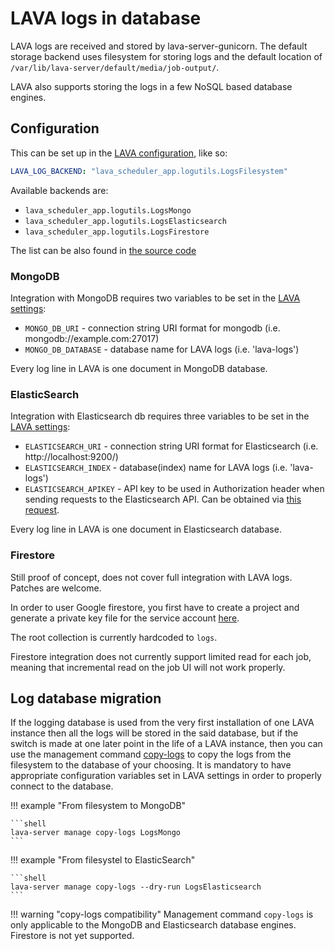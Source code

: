# LAVA logs in database

LAVA logs are received and stored by lava-server-gunicorn. The default
storage backend uses filesystem for storing logs and the default location of
`/var/lib/lava-server/default/media/job-output/`.

LAVA also supports storing the logs in a few NoSQL based database engines.

## Configuration

This can be set up in the [LAVA configuration](../basic-tutorials/instance/configure.md), like so:

```yaml
LAVA_LOG_BACKEND: "lava_scheduler_app.logutils.LogsFilesystem"
```

Available backends are:

* `lava_scheduler_app.logutils.LogsMongo`
* `lava_scheduler_app.logutils.LogsElasticsearch`
* `lava_scheduler_app.logutils.LogsFirestore`

The list can be also found in [the source code](https://git.lavasoftware.org/lava/lava/-/blob/master/lava_server/settings/common.py)

### MongoDB

Integration with MongoDB requires two variables to be set in the [LAVA settings](../basic-tutorials/instance/configure.md):

* `MONGO_DB_URI` - connection string URI format for mongodb (i.e. mongodb://example.com:27017)
* `MONGO_DB_DATABASE` - database name for LAVA logs (i.e. 'lava-logs')

Every log line in LAVA is one document in MongoDB database.

### ElasticSearch

Integration with Elasticsearch db requires three variables to be set in the [LAVA settings](../basic-tutorials/instance/configure.md):

* `ELASTICSEARCH_URI` - connection string URI format for Elasticsearch (i.e. http://localhost:9200/)
* `ELASTICSEARCH_INDEX` - database(index) name for LAVA logs (i.e. 'lava-logs')
* `ELASTICSEARCH_APIKEY` - API key to be used in Authorization header when
  sending requests to the Elasticsearch API. Can be obtained via [this request](https://www.elastic.co/guide/en/elasticsearch/reference/current/security-api-create-api-key.html).

Every log line in LAVA is one document in Elasticsearch database.

### Firestore

Still proof of concept, does not cover full integration with LAVA logs.
Patches are welcome.

In order to user Google firestore, you first have to create a project and
generate a private key file for the service account [here](https://console.firebase.google.com/project/_/settings/serviceaccounts/adminsdk).

The root collection is currently hardcoded to `logs`.

Firestore integration does not currently support limited read for each job,
meaning that incremental read on the job UI will not work properly.

## Log database migration

If the logging database is used from the very first installation of one LAVA
instance then all the logs will be stored in the said database, but if the
switch is made at one later point in the life of a LAVA instance, then you
can use the management command [copy-logs](https://git.lavasoftware.org/lava/lava/-/blob/master/lava_server/management/commands/copy-logs.py) to copy the logs
from the filesystem to the database of your choosing.
It is mandatory to have appropriate configuration variables set in LAVA settings in order to properly connect to the database.

!!! example "From filesystem to MongoDB"

    ```shell
    lava-server manage copy-logs LogsMongo
    ```

!!! example "From filesystel to ElasticSearch"

    ```shell
    lava-server manage copy-logs --dry-run LogsElasticsearch
    ```

!!! warning "copy-logs compatibility"
    Management command `copy-logs` is only applicable to the MongoDB and
    Elasticsearch database engines. Firestore is not yet supported.

